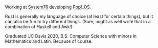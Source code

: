 Working at [System76](https://github.com/system76) developing [Pop!_OS](https://github.com/pop-os).

Rust is generally my language of choice (at least for certain things), but it can also be fun to try different things. (Sure, might as well write that in a combination of Haskell and Awk!)

Graduated UC Davis 2020, B.S. Computer Science with minors in Mathematics and Latin. Because of course.
